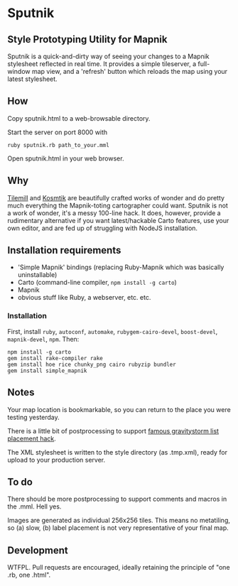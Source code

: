 # Sputnik
## Style Prototyping Utility for Mapnik

Sputnik is a quick-and-dirty way of seeing your changes to a Mapnik stylesheet reflected in real time. It provides a simple tileserver, a full-window map view, and a 'refresh' button which reloads the map using your latest stylesheet.

## How

Copy sputnik.html to a web-browsable directory.

Start the server on port 8000 with

    ruby sputnik.rb path_to_your.mml

Open sputnik.html in your web browser.

## Why

[Tilemill](https://www.mapbox.com/tilemill/) and [Kosmtik](https://github.com/kosmtik/kosmtik) are beautifully crafted works of wonder and do pretty much everything the Mapnik-toting cartographer could want. Sputnik is not a work of wonder, it's a messy 100-line hack. It does, however, provide a rudimentary alternative if you want latest/hackable Carto features, use your own editor, and are fed up of struggling with NodeJS installation.

## Installation requirements

* 'Simple Mapnik' bindings (replacing Ruby-Mapnik which was basically uninstallable)
* Carto (command-line compiler, `npm install -g carto`)
* Mapnik
* obvious stuff like Ruby, a webserver, etc. etc.

### Installation

First, install `ruby`, `autoconf`, `automake`, `rubygem-cairo-devel`, `boost-devel`, `mapnik-devel`, `npm`. Then:

    npm install -g carto
    gem install rake-compiler rake
    gem install hoe rice chunky_png cairo rubyzip bundler
    gem install simple_mapnik

## Notes

Your map location is bookmarkable, so you can return to the place you were testing yesterday.

There is a little bit of postprocessing to support [famous gravitystorm list placement hack](https://github.com/mapbox/carto/issues/238).

The XML stylesheet is written to the style directory (as .tmp.xml), ready for upload to your production server.

## To do

There should be more postprocessing to support comments and macros in the .mml. Hell yes.

Images are generated as individual 256x256 tiles. This means no metatiling, so (a) slow, (b) label placement is not very representative of your final map.

## Development

WTFPL. Pull requests are encouraged, ideally retaining the principle of "one .rb, one .html".
